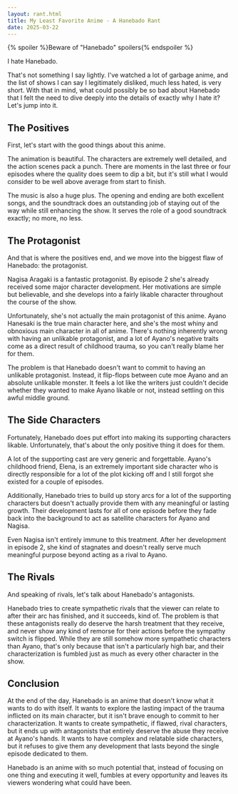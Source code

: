 ```yaml
---
layout: rant.html
title: My Least Favorite Anime - A Hanebado Rant
date: 2025-03-22
---
```


{% spoiler %}Beware of "Hanebado" spoilers{% endspoiler %}

I hate Hanebado.

That's not something I say lightly. I've watched a lot of garbage anime, and the list of shows I can say I legitimately disliked, much less hated, is very short. With that in mind, what could possibly be so bad about Hanebado that I felt the need to dive deeply into the details of exactly why I hate it? Let's jump into it.
<!-- more -->

## The Positives

First, let's start with the good things about this anime.

The animation is beautiful. The characters are extremely well detailed, and the action scenes pack a punch. There are moments in the last three or four episodes where the quality does seem to dip a bit, but it's still what I would consider to be well above average from start to finish.

The music is also a huge plus. The opening and ending are both excellent songs, and the soundtrack does an outstanding job of staying out of the way while still enhancing the show. It serves the role of a good soundtrack exactly; no more, no less.

## The Protagonist

And that is where the positives end, and we move into the biggest flaw of Hanebado: the protagonist.

Nagisa Aragaki is a fantastic protagonist. By episode 2 she's already received some major character development. Her motivations are simple but believable, and she develops into a fairly likable character throughout the course of the show.

Unfortunately, she's not actually the main protagonist of this anime. Ayano Hanesaki is the true main character here, and she's the most whiny and obnoxious main character in all of anime. There's nothing inherently wrong with having an unlikable protagonist, and a lot of Ayano's negative traits come as a direct result of childhood trauma, so you can't really blame her for them.

The problem is that Hanebado doesn't want to commit to having an unlikable protagonist. Instead, it flip-flops between cute moe Ayano and an absolute unlikable monster. It feels a lot like the writers just couldn't decide whether they wanted to make Ayano likable or not, instead settling on this awful middle ground.

## The Side Characters

Fortunately, Hanebado does put effort into making its supporting characters likable. Unfortunately, that's about the only positive thing it does for them.

A lot of the supporting cast are very generic and forgettable. Ayano's childhood friend, Elena, is an extremely important side character who is directly responsible for a lot of the plot kicking off and I still forgot she existed for a couple of episodes.

Additionally, Hanebado tries to build up story arcs for a lot of the supporting characters but doesn't actually provide them with any meaningful or lasting growth. Their development lasts for all of one episode before they fade back into the background to act as satellite characters for Ayano and Nagisa.

Even Nagisa isn't entirely immune to this treatment. After her development in episode 2, she kind of stagnates and doesn't really serve much meaningful purpose beyond acting as a rival to Ayano.

## The Rivals

And speaking of rivals, let's talk about Hanebado's antagonists.

Hanebado tries to create sympathetic rivals that the viewer can relate to after their arc has finished, and it succeeds, kind of. The problem is that these antagonists really do deserve the harsh treatment that they receive, and never show any kind of remorse for their actions before the sympathy switch is flipped. While they are still somehow more sympathetic characters than Ayano, that's only because that isn't a particularly high bar, and their characterization is fumbled just as much as every other character in the show.

## Conclusion

At the end of the day, Hanebado is an anime that doesn't know what it wants to do with itself. It wants to explore the lasting impact of the trauma inflicted on its main character, but it isn't brave enough to commit to her characterization. It wants to create sympathetic, if flawed, rival characters, but it ends up with antagonists that entirely deserve the abuse they receive at Ayano's hands. It wants to have complex and relatable side characters, but it refuses to give them any development that lasts beyond the single episode dedicated to them.

Hanebado is an anime with so much potential that, instead of focusing on one thing and executing it well, fumbles at every opportunity and leaves its viewers wondering what could have been.